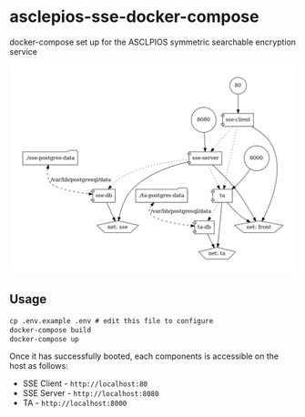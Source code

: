 # asclepios-sse-docker-compose

docker-compose set up for the ASCLPIOS symmetric searchable encryption service

<p align="center">
  <img src="docker-compose.png">
</p>

## Usage

```
cp .env.example .env # edit this file to configure
docker-compose build
docker-compose up
```

Once it has successfully booted, each components is accessible on the host as follows:

* SSE Client - `http://localhost:80`
* SSE Server - `http://localhost:8080`
* TA - `http://localhost:8000`
